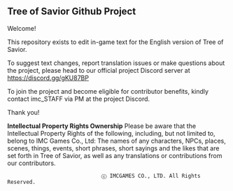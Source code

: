 ## Tree of Savior Github Project

Welcome!

This repository exists to edit in-game text for the English version of Tree of Savior.

To suggest text changes, report translation issues or make questions about the project, please head to our official project Discord server at https://discord.gg/gKU87BP

To join the project and become eligible for contributor benefits, kindly contact imc_STAFF via PM at the project Discord.

Thank you!

**Intellectual Property Rights Ownership**
Please be aware that the Intellectual Property Rights of the following, including, but not limited to, belong to IMC Games Co., Ltd: The names of any characters, NPCs, places, scenes, things, events, short phrases, short sayings and the likes that are set forth in Tree of Savior, as well as any translations or contributions from our contributors.

                                  ⓒ IMCGAMES CO., LTD. All Rights Reserved.
